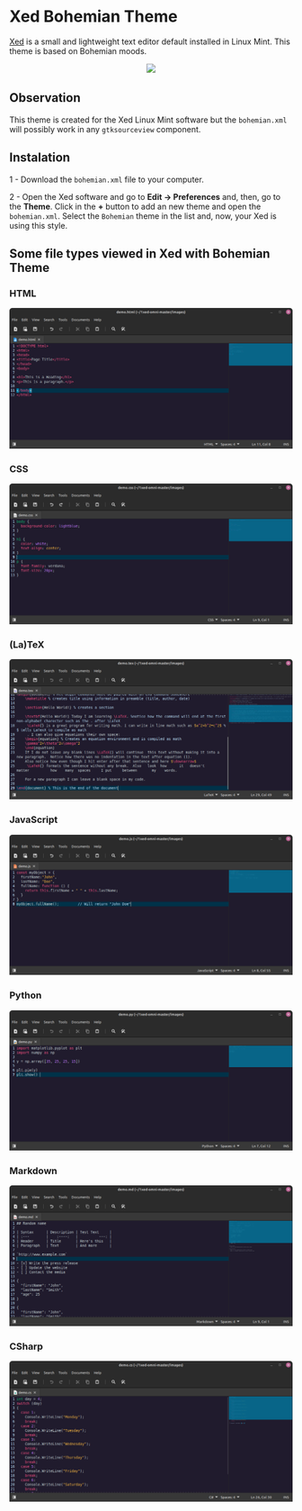 # Xed Bohemian Theme

[Xed](https://github.com/linuxmint/xed) is a small and lightweight text editor default installed in Linux Mint. This theme is based on Bohemian moods.

<div align="center">
    <img src="images/demo_bohemian.jpg">
</div>

## Observation

This theme is created for the Xed Linux Mint software but the `bohemian.xml` will possibly work in any `gtksourceview` component.

## Instalation

1 - Download the `bohemian.xml` file to your computer.

2 - Open the Xed software and go to **Edit -> Preferences** and, then, go to the **Theme**. Click in the **+** button to add an new theme and open the `bohemian.xml`. Select the `Bohemian` theme in the list and, now, your Xed is using this style.

## Some file types viewed in Xed with Bohemian Theme

### HTML

<div align="center">
    <img src="images/formats/html.png" />
</div>

### CSS

<div align="center">
    <img src="images/formats/css.png" />
</div>

### (La)TeX

<div align="center">
    <img src="images/formats/tex.png" />
</div>

### JavaScript

<div align="center">
    <img src="images/formats/js.png" />
</div>

### Python

<div align="center">
    <img src="images/formats/py.png" />
</div>

### Markdown

<div align="center">
    <img src="images/formats/md.png" />
</div>

### CSharp

<div align="center">
    <img src="images/formats/cs.png" />
</div>
